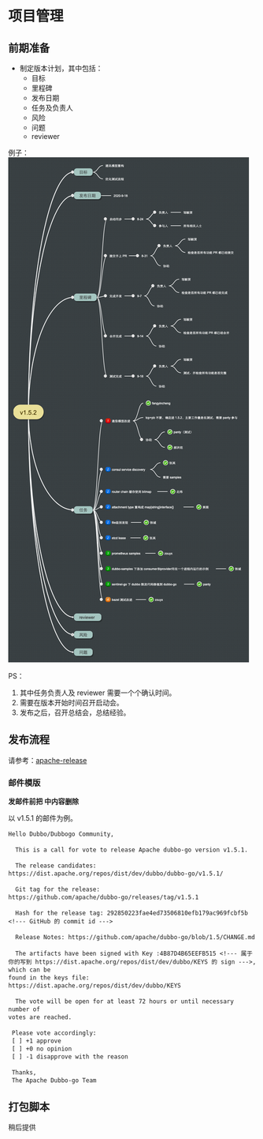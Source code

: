 # 项目管理

## 前期准备

* 制定版本计划，其中包括：
    * 目标
    * 里程碑
    * 发布日期
    * 任务及负责人
    * 风险
    * 问题
    * reviewer

例子：
![plan](../1.5.2/plan.png)

PS：
1. 其中任务负责人及 reviewer 需要一个个确认时间。
1. 需要在版本开始时间召开启动会。
1. 发布之后，召开总结会，总结经验。

## 发布流程

请参考：[apache-release](https://github.com/wongoo/apache-release-procedure)

### 邮件模版

**发邮件前把 <!--- ---> 中内容删除**

以 v1.5.1 的邮件为例。

```
Hello Dubbo/Dubbogo Community,

  This is a call for vote to release Apache dubbo-go version v1.5.1.

  The release candidates:
https://dist.apache.org/repos/dist/dev/dubbo/dubbo-go/v1.5.1/

  Git tag for the release:
https://github.com/apache/dubbo-go/releases/tag/v1.5.1

  Hash for the release tag: 292850223fae4ed73506810efb179ac969fcbf5b  <!--- GitHub 的 commit id --->

  Release Notes: https://github.com/apache/dubbo-go/blob/1.5/CHANGE.md

  The artifacts have been signed with Key :4B87D4B65EEFB515 <!--- 属于你的写到 https://dist.apache.org/repos/dist/dev/dubbo/KEYS 的 sign --->, which can be
found in the keys file: https://dist.apache.org/repos/dist/dev/dubbo/KEYS

  The vote will be open for at least 72 hours or until necessary number of
votes are reached.

 Please vote accordingly:
 [ ] +1 approve
 [ ] +0 no opinion
 [ ] -1 disapprove with the reason

 Thanks,
 The Apache Dubbo-go Team
```

## 打包脚本

稍后提供